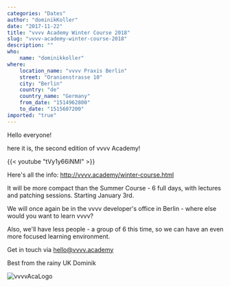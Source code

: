 ```yaml
---
categories: "Dates"
author: "dominikKoller"
date: "2017-11-22"
title: "vvvv Academy Winter Course 2018"
slug: "vvvv-academy-winter-course-2018"
description: ""
who: 
    name: "dominikkoller"
where: 
    location_name: "vvvv Praxis Berlin"
    street: "Oranienstrasse 10"
    city: "Berlin"
    country: "de"
    country_name: "Germany"
    from_date: "1514962800"
    to_date: "1515607200"
imported: "true"
---
```



Hello everyone!

here it is, the second edition of vvvv Academy!

{{< youtube "tVy1y66iNMI" >}}

Here's all the info: <http://vvvv.academy/winter-course.html>

It will be more compact than the Summer Course - 6 full days, with lectures and patching sessions. Starting January 3rd.

We will once again be in the vvvv developer's office in Berlin - where else would you want to learn vvvv?

Also, we'll have less people - a group of 6 this time, so we can have an even more focused learning environment.

Get in touch via
hello@vvvv.academy

Best from the rainy UK
Dominik

![vvvvAcaLogo](vvvv-academy_logo_quarter.png) 


